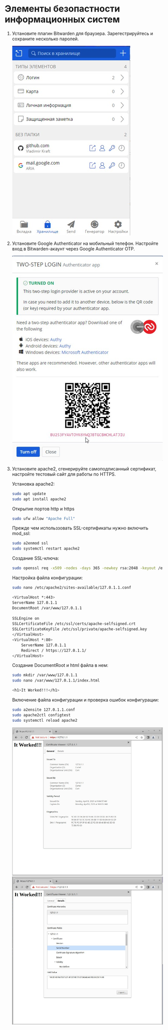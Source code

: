 # Элементы безопастности информационных систем

1. Установите плагин Bitwarden для браузера. Зарегестрируйтесь и сохраните несколько паролей.

    ![Bitwarden](./img/1.jpg)

2. Установите Google Authenticator на мобильный телефон. Настройте вход в Bitwarden-акаунт через Google Authenticator OTP.

    ![google_auth](./img/2_1.jpg)

3. Установите apache2, сгенерируйте самоподписанный сертификат, настройте тестовый сайт для работы по HTTPS.

    Установка apache2:

    ```bash
    sudo apt update
    sudo apt install apache2
    ```

    Открытие портов http и https

    ```bash
    sudo ufw allow "Apache Full"
    ```

    Прежде чем использзовать SSL-сертификаты нужно включить mod_ssl:

    ```bash
    sudo a2enmod ssl
    sudo systemctl restart apache2
    ```

    Создание SSL-ключа:

    ```bash
    sudo openssl req -x509 -nodes -days 365 -newkey rsa:2048 -keyout /etc/ssl/private/apache-selfsigned.key -out /etc/ssl/certs/apache-selfsigned.crt
    ```

    Настройка файла конфигурации:
    
    ```bash
    sudo nano /etc/apache2/sites-available/127.0.1.1.conf
    ```

    ```bash
    <VirtualHost *:443>
   ServerName 127.0.1.1
   DocumentRoot /var/www/127.0.1.1

   SSLEngine on
   SSLCertificateFile /etc/ssl/certs/apache-selfsigned.crt
   SSLCertificateKeyFile /etc/ssl/private/apache-selfsigned.key
   </VirtualHost>
   <VirtualHost *:80>
        ServerName 127.0.1.1
        Redirect / https://127.0.1.1/
    </VirtualHost>
    ```

    Создание DocumentRoot и html файла в нем:

    ```bash
    sudo mkdir /var/www/127.0.1.1
    sudo nano /var/www/127.0.1.1/index.html
    ```

    ```bash
    <h1>It Worked!!!</h1>
    ```

    Включение файла конфигурации и проверка ошибок конфигурации:

    ```bash 
    sudo a2ensite 127.0.1.1.conf
    sudo apache2ctl configtest
    sudo systemctl reload apache2
    ```


    ![res1](./img/3.jpg)
    ![res2](./img/3_1.jpg)

